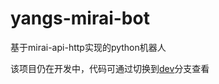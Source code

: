 # yangs-mirai-bot

基于mirai-api-http实现的python机器人

该项目仍在开发中，代码可通过切换到[dev](https://github.com/Yang-qwq/yangs-mirai-bot/tree/dev?tab=readme-ov-file)分支查看
